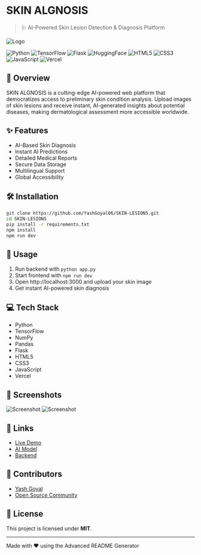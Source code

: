 # SKIN ALGNOSIS

> 🩺 AI-Powered Skin Lesion Detection & Diagnosis Platform

![Logo](https://img.shields.io/badge/SKIN-ALGNOSIS-8B5CF6?style=for-the-badge&logo=medical&logoColor=white)

![Python](https://img.shields.io/badge/Python-blueviolet?style=for-the-badge)
![TensorFlow](https://img.shields.io/badge/TensorFlow-blueviolet?style=for-the-badge)
![Flask](https://img.shields.io/badge/Flask-blueviolet?style=for-the-badge)
![HuggingFace](https://img.shields.io/badge/HuggingFace-blueviolet?style=for-the-badge)
![HTML5](https://img.shields.io/badge/HTML5-blueviolet?style=for-the-badge)
![CSS3](https://img.shields.io/badge/CSS3-blueviolet?style=for-the-badge)
![JavaScript](https://img.shields.io/badge/JavaScript-blueviolet?style=for-the-badge)
![Vercel](https://img.shields.io/badge/Vercel-blueviolet?style=for-the-badge)

## 🌟 Overview
SKIN ALGNOSIS is a cutting-edge AI-powered web platform that democratizes access to preliminary skin condition analysis. Upload images of skin lesions and receive instant, AI-generated insights about potential diseases, making dermatological assessment more accessible worldwide.

## ✨ Features
- AI-Based Skin Diagnosis
- Instant AI Predictions
- Detailed Medical Reports
- Secure Data Storage
- Multilingual Support
- Global Accessibility

## 🛠️ Installation
```bash
git clone https://github.com/YashGoyal06/SKIN-LESIONS.git
cd SKIN-LESIONS
pip install -r requirements.txt
npm install
npm run dev
```

## 📖 Usage
1. Run backend with `python app.py`
2. Start frontend with `npm run dev`
3. Open http://localhost:3000 and upload your skin image
4. Get instant AI-powered skin diagnosis

## 💻 Tech Stack
- Python
- TensorFlow
- NumPy
- Pandas
- Flask
- HTML5
- CSS3
- JavaScript
- Vercel

## 📸 Screenshots
![Screenshot](https://dummyimage.com/600x400/8b5cf6/ffffff&text=Landing+Page)
![Screenshot](https://dummyimage.com/600x400/ff6b6b/ffffff&text=Diagnosis+Report)

## 🔗 Links
- [Live Demo](https://skinalgnosis.vercel.app)
- [AI Model](https://drive.google.com/file/d/1vzNYR_Z4WYRKQQYGRvQ6PgTFs2k60k7Z/view)
- [Backend](https://huggingface.co/spaces/yashgoyal06/backend)

## 🤝 Contributors
- [Yash Goyal](https://github.com/YashGoyal06)
- [Open Source Community](https://github.com)

## 📄 License
This project is licensed under **MIT**.

---
Made with ❤️ using the Advanced README Generator
